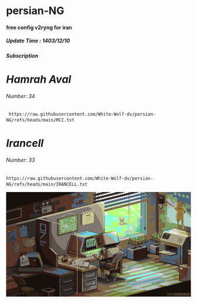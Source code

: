 # persian-NG

#### free config v2ryng for iran


<h5>Update Time : 1403/12/10</h5>

##### Subscription

  # *****Hamrah Aval*****

<h6>Number: 34 </h6>

     https://raw.githubusercontent.com/White-Wolf-dv/persian-NG/refs/heads/main/MCI.txt

# *****Irancell*****

<h6>Number: 33</h6>

    https://raw.githubusercontent.com/White-Wolf-dv/persian-NG/refs/heads/main/IRANCELL.txt

<p align="center">
<img  src="https://github.com/White-Wolf-dv/White-Wolf-dv/blob/main/14.gif">
</p>
